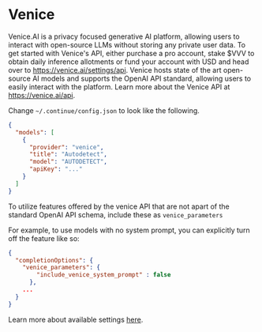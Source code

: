 # Venice

Venice.AI is a privacy focused generative AI platform, allowing users to interact with open-source LLMs without storing any private user data. To get started with Venice's API, either purchase a pro account, stake $VVV to obtain daily inference allotments or fund your account with USD and head over to https://venice.ai/settings/api. Venice hosts state of the art open-source AI models and supports the OpenAI API  standard, allowing users to easily interact with the platform. Learn more about the Venice API at https://venice.ai/api.

Change `~/.continue/config.json` to look like the following.

```json title="config.json"
{
  "models": [
    {
      "provider": "venice",
      "title": "Autodetect",
      "model": "AUTODETECT",
      "apiKey": "..."
    }
  ]
}
```

To utilize features offered by the venice API that are not apart of the standard OpenAI API schema, include these as `venice_parameters`

For example, to use models with no system prompt, you can explicitly turn off the feature like so:

```json title="config.json"
{
  "completionOptions": {
    "venice_parameters": {
        "include_venice_system_prompt" : false
      },
    ...
  }    
}
```

Learn more about available settings [here](https://docs.venice.ai/api-reference/api-spec).